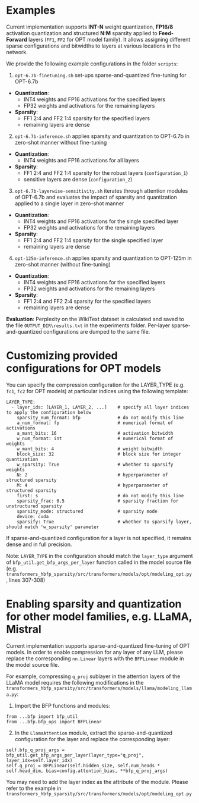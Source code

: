 # Examples

Current implementation supports **INT-N** weight quantization, **FP16/8** activation quantization and structured **N:M** sparsity applied to **Feed-Forward** layers (`FF1`, `FF2` for OPT model family). It allows assigning different sparse configurations and bitwidths to layers at various locations in the network.

We provide the following example configurations in the folder `scripts`:
1. `opt-6.7b-finetuning.sh` set-ups sparse-and-quantized fine-tuning for OPT-6.7b
- **Quantization**: 
    - INT4 weights and FP16 activations for the specified layers
    - FP32 weights and activations for the remaining layers 
- **Sparsity**: 
    - FF1 2:4 and FF2 1:4 sparsity for the specified layers
    - remaining layers are dense
2. `opt-6.7b-inference.sh` applies sparsity and quantization to OPT-6.7b in zero-shot manner without fine-tuning
- **Quantization**: 
    - INT4 weights and FP16 activations for all layers
- **Sparsity**: 
    - FF1 2:4 and FF2 1:4 sparsity for the robust layers (`configuration_1`)
    - sensitive layers are dense (`configuration_2`) 
3. `opt-6.7b-layerwise-sensitivity.sh` iterates through attention modules of OPT-6.7b and evaluates the impact of sparsity and quantization applied to a single layer in zero-shot manner
- **Quantization**: 
  - INT4 weights and FP16 activations for the single specified layer
  - FP32 weights and activations for the remaining layers 
- **Sparsity**: 
    - FF1 2:4 and FF2 1:4 sparsity for the single specified layer
    - remaining layers are dense
4. `opt-125m-inference.sh` applies sparsity and quantization to OPT-125m in zero-shot manner (without fine-tuning)
- **Quantization**: 
    - INT4 weights and FP16 activations for the specified layers
    - FP32 weights and activations for the remaining layers 
- **Sparsity**: 
    - FF1 2:4 and FF2 2:4 sparsity for the specified layers
    - remaining layers are dense


**Evaluation**: Perplexity on the WikiText dataset is calculated and saved to the file `OUTPUT_DIR\results.txt` in the experiments folder. Per-layer sparse-and-quantized configurations are dumped to the same file.

# Customizing provided configurations for OPT models

You can specify the compression configuration for the LAYER_TYPE (e.g. `fc1`, `fc2` for OPT models) at particular indices using the following template:

```console
LAYER_TYPE:                               
  - layer_ids: [LAYER_1, LAYER_2, ...]    # specify all layer indices to apply the configuration below
    sparsity_num_format: bfp              # do not modify this line
    a_num_format: fp                      # numerical format of activations
    a_mant_bits: 16                       # activation bitwidth
    w_num_format: int                     # numerical format of weights
    w_mant_bits: 4                        # weight bitwidth
    block_size: 32                        # block size for integer quantization
    w_sparsity: True                      # whether to sparsify weights 
    N: 2                                  # hyperparameter of structured sparsity 
    M: 4                                  # hyperparameter of structured sparsity
    first: s                              # do not modify this line 
    sparsity_frac: 0.5                    # sparsity fraction for unstructured sparsity
    sparsity_mode: structured             # sparsity mode
    device: cuda
    sparsify: True                        # whether to sparsify layer, should match 'w_sparsity' parameter
```
If sparse-and-quantized configuration for a layer is not specified, it remains dense and in full precision.

Note: `LAYER_TYPE` in the configuration should match the `layer_type` argument of `bfp_util.get_bfp_args_per_layer` function called in the model source file (e.g. `transformers_hbfp_sparsity/src/transformers/models/opt/modeling_opt.py`, lines 307-308)

# Enabling sparsity and quantization for other model families, e.g. LLaMA, Mistral
Current implementation supports sparse-and-quantized fine-tuning of OPT models. In order to enable compression for any layer of any LLM, please replace the corresponding `nn.Linear` layers with the `BFPLinear` module in the model source file.

For example, compressing `q_proj` sublayer in the attention layers of the LLaMA model requires the following modifications in the `transformers_hbfp_sparsity/src/transformers/models/llama/modeling_llama.py`:
1. Import the BFP functions and modules:
```console
from ...bfp import bfp_util
from ...bfp.bfp_ops import BFPLinear
```
2. In the `LlamaAttention` module, extract the sparse-and-quantized configuration for the layer and replace the corresponding layer:
```console
self.bfp_q_proj_args = bfp_util.get_bfp_args_per_layer(layer_type="q_proj", layer_idx=self.layer_idx)
self.q_proj = BFPLinear(self.hidden_size, self.num_heads * self.head_dim, bias=config.attention_bias, **bfp_q_proj_args)
```
You may need to add the layer index as the attribute of the module. Please refer to the example in `transformers_hbfp_sparsity/src/transformers/models/opt/modeling_opt.py`
